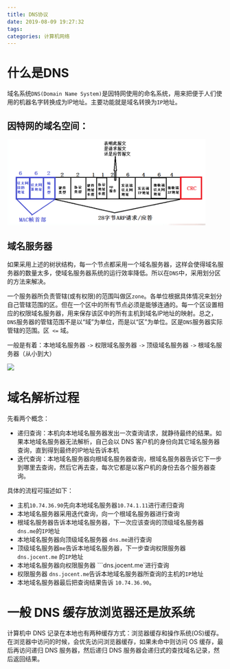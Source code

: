 ```yaml
---
title: DNS协议
date: 2019-08-09 19:27:32
tags: 
categories: 计算机网络
---
```


# 什么是DNS

域名系统`DNS(Domain Name System)`是因特网使用的命名系统，用来把便于人们使用的机器名字转换成为IP地址。主要功能就是域名转换为`IP`地址。

## 因特网的域名空间：

![](1.png)

## 域名服务器

如果采用上述的树状结构，每一个节点都采用一个域名服务器，这样会使得域名服务器的数量太多，使域名服务器系统的运行效率降低。所以在`DNS`中，采用划分区的方法来解决。

一个服务器所负责管辖(或有权限)的范围叫做区`zone`。各单位根据具体情况来划分自己管辖范围的区。但在一个区中的所有节点必须是能够连通的。每一个区设置相应的权限域名服务器，用来保存该区中的所有主机到域名IP地址的映射。总之，`DNS`服务器的管辖范围不是以“域”为单位，而是以“区”为单位。区是`DNS`服务器实际管辖的范围。区` <=` 域。

一般是有着：本地域名服务器 `->` 权限域名服务器 `->` 顶级域名服务器 `->` 根域名服务器（从小到大）

![](2.png)

# 域名解析过程

先看两个概念：

- 递归查询：本机向本地域名服务器发出一次查询请求，就静待最终的结果。如果本地域名服务器无法解析，自己会以 DNS 客户机的身份向其它域名服务器查询，直到得到最终的IP地址告诉本机
- 迭代查询：本地域名服务器向根域名服务器查询，根域名服务器告诉它下一步到哪里去查询，然后它再去查，每次它都是以客户机的身份去各个服务器查询。

具体的流程可描述如下：

- 主机`10.74.36.90`先向本地域名服务器`10.74.1.11`进行递归查询
- 本地域名服务器采用迭代查询，向一个根域名服务器进行查询
- 根域名服务器告诉本地域名服务器，下一次应该查询的顶级域名服务器` dns.me`的`IP`地址
- 本地域名服务器向顶级域名服务器 `dns.me`进行查询
- 顶级域名服务器`me`告诉本地域名服务器，下一步查询权限服务器`dns.jocent.me` 的`IP`地址
- 本地域名服务器向权限服务器 ```dns.jocent.me`进行查询
- 权限服务器 `dns.jocent.me`告诉本地域名服务器所查询的主机的`IP`地址
- 本地域名服务器最后把查询结果告诉 `10.74.36.90`。

# 一般 DNS 缓存放浏览器还是放系统

计算机中 DNS 记录在本地也有两种缓存方式：浏览器缓存和操作系统(OS)缓存。在浏览器中访问的时候，会优先访问浏览器缓存，如果未命中则访问 OS 缓存，最后再访问递归 DNS 服务器，然后递归 DNS 服务器会递归式的查找域名记录，然后返回结果。